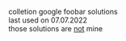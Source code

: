 colletion google foobar solutions <br>
last used on 07.07.2022 <br>
those solutions are <ins>not</ins> mine

